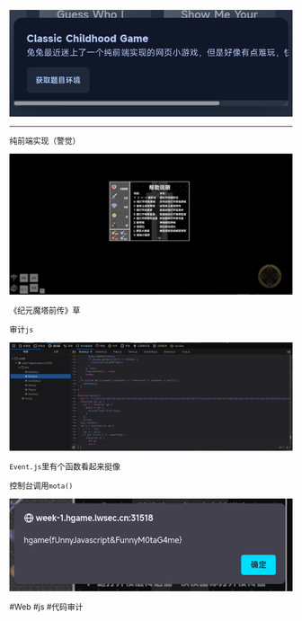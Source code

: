 ![](<./img/Pasted image 20230106115314.png>)

---
纯前端实现（警觉）

![](<./img/Pasted image 20230106115549.png>)

《纪元魔塔前传》草

审计`js`

![](<./img/Pasted image 20230106115703.png>)

`Event.js`里有个函数看起来挺像

控制台调用`mota()`

![](<./img/Pasted image 20230106115756.png>)

#Web #js #代码审计 